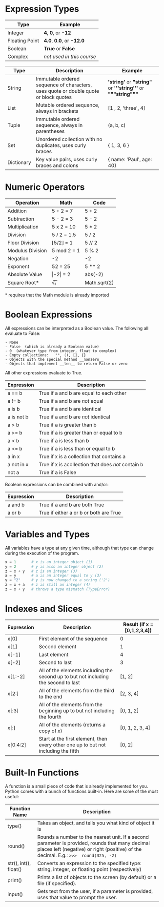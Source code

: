 # Expression Types
| Type | Example |
| ---- | ------- |
| Integer | **4**,  **0**,  or  **-12** |
| Floating Point | **4.0**,  **0.0**,  or  **-12.0** |
| Boolean | **True**  or  **False** |
| Complex | *not used in this course* |

| Type | Description | Example |
| ---- | ----------- | ------- |
| String	| Immutable ordered sequence of characters, uses quote or double quote or block quotes | **'string'**  or  **"string"**  or **'''string'''**  or  **"""string"""** |
| List | Mutable ordered sequence, always in brackets | [1 , 2, 'three', 4] |
| Tuple	| Immutable ordered sequence, always in parentheses | (a, b, c) |
| Set |	Unordered collection with no duplicates, uses curly braces | { 1, 3, 6 } |
| Dictionary	| Key value pairs, uses curly braces and colons | { name: 'Paul', age: 40} |


# Numeric Operators
| Operation	| Math | Code |
| --------- | ---- | ---- |
| Addition	| 5 + 2 = 7 | 5 + 2	|
| Subtraction	| 5 - 2 = 3 | 5 - 2	|
| Multiplication	| 5 x 2 = 10 | 5 * 2	|
| Division	| 5 / 2 = 1.5 | 5 / 2	|
| Floor Division	| ⌊5/2⌋ = 1 | 5 // 2	|
| Modulus Division	| 5 mod 2 = 1 | 5 % 2	|
| Negation	| -2 | -2	|
| Exponent	| 52 = 25 | 5 ** 2	|
| Absolute Value |  \|-2\| = 2 | abs(-2)	|
| Square Root*	| √̅₂̅  | Math.sqrt(2)	|

\* requires that the Math module is already imported


# Boolean Expressions
All expressions can be interpreted as a Boolean value.  The following all evaluate to False:

    - None
    - False  (which is already a Boolean value)
    - 0  (whatever type from integer, float to complex)
    - Empty collections:   "", (), [], {}
    - Objects with the special method __nonzero__
    - Objects that implement __len__ to return False or zero

All other expressions evaluate to True.

| Expression	| Description |
| ---- | ---- |
| a == b	| True if a and b are equal to each other |
| a != b	| True if a and b are *not* equal |
| a is b	| True if a and b are identical |
| a is not b |	True if a and b are *not* identical |
| a > b |	True if a is greater than b |
| a >= b	| True if a is greater than or equal to b |
| a < b	| True if a is less than b |
| a <= b |	True if a is less than or equal to b |
| a in x	| True if x is a collection that contains a |
| a not in x	| True if x is acollection that does *not* contain b |
| not a	| True if a is False |

Boolean expressions can be combined with and/or:

| Expression	| Description |
| ---- | ---- |
| a and b	| True if a and b are both True |
| a or b	| True if either a or b or both are True |


# Variables and Types
All variables have a type at any given time, although that type can change during the execution of the program.

```python
x = 1       # x is an integer object (1)
y = 2       # y is also an integer object (2)
z = x + y   # z is an integer (3)
a = y       # a is an integer equal to y (3)
y = "2"     # y is now changed to a string ('2')
z = x + a   # z is still an integer (4)
z = x + y   # throws a type mismatch (TypeError)
```


# Indexes and Slices
| Expression	| Description	| Result (if x = [0,1,2,3,4]) |
| ---- | ---- | ---- |
| x[0] | First element of the sequence | 0 |
| x[1] | Second element	| 1 |
| x[-1] | Last element | 4 |
| x[-2] | Second to last | 3 |
| x[1:-2] | All of the elements including the second up to but not including the second to last	| [1, 2] |
| x[2:] | All of the elements from the third to the end	| [2, 3, 4]
| x[:3]	| All of the elements from the beginning up to but not including the fourth	| [0, 1, 2] | 
| x[:] | All of the elements (returns a copy of x) | [0, 1, 2, 3, 4] |
| x[0:4:2] | Start at the first element, then every other one up to but not including the fifth | [0, 2] |


# Built-In Functions
A function is a small piece of code that is already implemented for you.   Python comes with a bunch of 
functions built-in.  Here are some of the most useful:

| Function Name | Description |
| ---- | ---- |
| type() | Takes an object, and tells you what kind of object it is |
| round() | Rounds a number to the nearest unit. If a second parameter is provided, rounds that many decimal places left (negative) or right (positive) of the decimal.  E.g.: ``` >>>  round(325, -2) ``` |
| str(), int(), float() | Converts an expression to the specified type: string, integer, or floating point (respectively) |
| print() | Prints a list of objects to the screen (by default) or a file (if specified). |
| input()	| Gets text from the user, if a parameter is provided, uses that value to prompt the user. |



